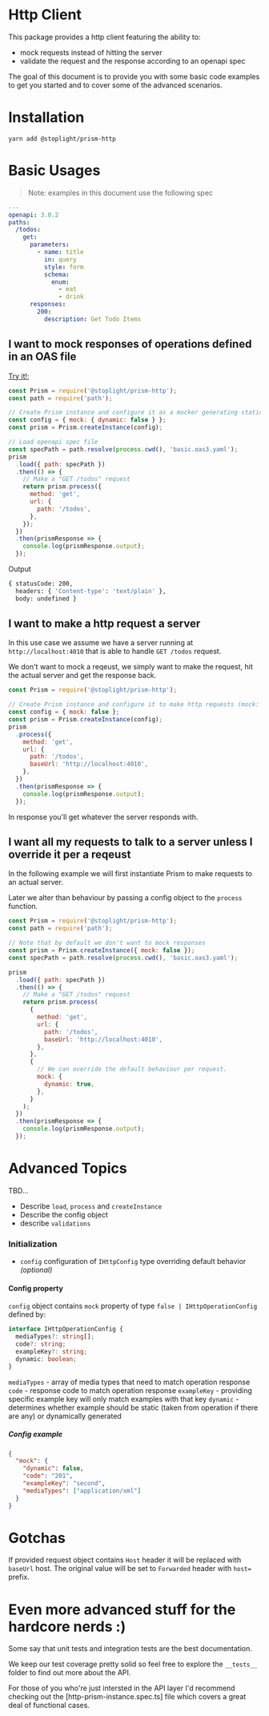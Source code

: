 # Http Client

This package provides a http client featuring the ability to:

- mock requests instead of hitting the server
- validate the request and the response according to an openapi spec

The goal of this document is to provide you with some basic code examples to get you started and to cover some of the advanced scenarios.

# Installation

`yarn add @stoplight/prism-http`

# Basic Usages

> Note: examples in this document use the following spec

```yaml
---
openapi: 3.0.2
paths:
  /todos:
    get:
      parameters:
        - name: title
          in: query
          style: form
          schema:
            enum:
              - eat
              - drink
      responses:
        200:
          description: Get Todo Items
```

## I want to mock responses of operations defined in an OAS file

[Try it!](https://repl.it/@ChrisMiaskowski/prism-http-client-basic-mocking);

```javascript
const Prism = require('@stoplight/prism-http');
const path = require('path');

// Create Prism instance and configure it as a mocker generating static examples
const config = { mock: { dynamic: false } };
const prism = Prism.createInstance(config);

// Load openapi spec file
const specPath = path.resolve(process.cwd(), 'basic.oas3.yaml');
prism
  .load({ path: specPath })
  .then(() => {
    // Make a "GET /todos" request
    return prism.process({
      method: 'get',
      url: {
        path: '/todos',
      },
    });
  })
  .then(prismResponse => {
    console.log(prismResponse.output);
  });
```

Output

```bash
{ statusCode: 200,
  headers: { 'Content-type': 'text/plain' },
  body: undefined }
```

## I want to make a http request a server

In this use case we assume we have a server running at `http://localhost:4010`
that is able to handle `GET /todos` request.

We don't want to mock a reqeust, we simply want to make the request, hit the actual server and get the response back.

```javascript
const Prism = require('@stoplight/prism-http');

// Create Prism instance and configure it to make http requests (mock: false)
const config = { mock: false };
const prism = Prism.createInstance(config);
prism
  .process({
    method: 'get',
    url: {
      path: '/todos',
      baseUrl: 'http://localhost:4010',
    },
  })
  .then(prismResponse => {
    console.log(prismResponse.output);
  });
```

In response you'll get whatever the server responds with.

## I want all my requests to talk to a server unless I override it per a reqeust

In the following example we will first instantiate Prism to make requests to an actual server.

Later we alter than behaviour by passing a config object to the `process` function.

```javascript
const Prism = require('@stoplight/prism-http');
const path = require('path');

// Note that by default we don't want to mock responses
const prism = Prism.createInstance({ mock: false });
const specPath = path.resolve(process.cwd(), 'basic.oas3.yaml');

prism
  .load({ path: specPath })
  .then(() => {
    // Make a "GET /todos" request
    return prism.process(
      {
        method: 'get',
        url: {
          path: '/todos',
          baseUrl: 'http://localhost:4010',
        },
      },
      {
        // We can override the default behaviour per request.
        mock: {
          dynamic: true,
        },
      }
    );
  })
  .then(prismResponse => {
    console.log(prismResponse.output);
  });
```

# Advanced Topics

TBD...

- Describe `load`, `process` and `createInstance`
- Describe the config object
- describe `validations`

### Initialization

- `config` configuration of `IHttpConfig` type overriding default behavior _(optional)_

#### Config property

`config` object contains `mock` property of type `false | IHttpOperationConfig` defined by:

```ts
interface IHttpOperationConfig {
  mediaTypes?: string[];
  code?: string;
  exampleKey?: string;
  dynamic: boolean;
}
```

`mediaTypes` - array of media types that need to match operation response
`code` - response code to match operation response
`exampleKey` - providing specific example key will only match examples with that key
`dynamic` - determines whether example should be static (taken from operation if there are any) or dynamically generated

##### Config example

```json
{
  "mock": {
    "dynamic": false,
    "code": "201",
    "exampleKey": "second",
    "mediaTypes": ["application/xml"]
  }
}
```

# Gotchas

If provided request object contains `Host` header it will be replaced with `baseUrl` host. The original value will be set to `Forwarded` header with `host=` prefix.

# Even more advanced stuff for the hardcore nerds :)

Some say that unit tests and integration tests are the best documentation.

We keep our test coverage pretty solid so feel free to explore the `__tests__` folder to find out more about the API.

For those of you who're just intersted in the API layer I'd recommend checking out the [http-prism-instance.spec.ts] file which covers a great deal of functional cases.
